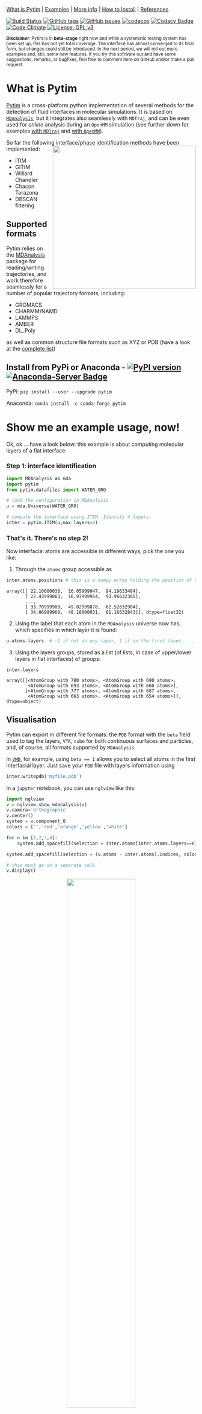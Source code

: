 [What is Pytim](#what-is-pytim) | [Examples](#example) | [More info](#more-info)  | [How to Install](#installation) | [References](#references)


[![Build Status](https://travis-ci.org/Marcello-Sega/pytim.svg?branch=master)](https://travis-ci.org/Marcello-Sega/pytim)
[![GitHub tags](https://img.shields.io/github/tag/Marcello-Sega/pytim.svg)](https://github.com/Marcello-Sega/pytim/)
[![GitHub issues](https://img.shields.io/github/issues/Marcello-Sega/pytim.svg)](https://github.com/Marcello-Sega/pytim/issues)
[![codecov](https://codecov.io/gh/Marcello-Sega/pytim/branch/master/graph/badge.svg)](https://codecov.io/gh/Marcello-Sega/pytim)
[![Codacy Badge](https://api.codacy.com/project/badge/Grade/5f3f2e7be75b46c1a6e4a3d44e3bb900)](https://www.codacy.com/app/Marcello-Sega/pytim?utm_source=github.com&amp;utm_medium=referral&amp;utm_content=Marcello-Sega/pytim&amp;utm_campaign=Badge_Grade)
[![Code Climate](https://codeclimate.com/github/Marcello-Sega/pytim/badges/gpa.svg)](https://codeclimate.com/github/Marcello-Sega/pytim)
[![License: GPL v3](https://img.shields.io/badge/License-GPL%20v3-blue.svg)](https://www.gnu.org/licenses/gpl-3.0)

<sub>**Disclaimer**: Pytim is in **beta-stage** right now and while a systematic testing system has been set up, this has not yet total coverage. The interface has almost converged to its final form, but changes could still be introduced. In the next period, we will roll out more examples and, still, some new features. If you try this software out and have some suggestions, remarks, or bugfixes, feel free to comment here on GitHub and/or make a pull request. </sub>

# What is Pytim

[Pytim](https://marcello-sega.github.io/pytim/) is a cross-platform python implementation of several methods for the detection of fluid interfaces in molecular simulations. It is based on [`MDAnalysis`](https://www.mdanalysis.org/), but it integrates also seamlessly with `MDTraj`, and can be even used for *online* analysis during an `OpenMM` simulation (see further down for examples [with `MDTraj`](#mdtraj-example) and [with `OpenMM`](#openmm-example)).

So far the following interface/phase identification methods have been implemented:
<img src="https://github.com/Marcello-Sega/pytim/raw/IMAGES/_images/micelle_cut.png" width="380" align="right" style="z-index:999;">


* ITIM
* GITIM 
* Willard Chandler
* Chacon Tarazona
* DBSCAN filtering

## Supported formats
Pytim relies on the [MDAnalysis](http://www.mdanalysis.org/)
package for reading/writing trajectories, and work therefore seamlessly for a number of popular trajectory formats, including:  
* GROMACS
* CHARMM/NAMD
* LAMMPS
* AMBER
* DL_Poly

as well as common structure file formats such as XYZ or PDB (have a look at the [complete list](https://pythonhosted.org/MDAnalysis/documentation_pages/coordinates/init.html#id1))

## Install from PyPi or Anaconda - [![PyPI version](https://badge.fury.io/py/pytim.svg)](https://badge.fury.io/py/pytim) [![Anaconda-Server Badge](https://anaconda.org/conda-forge/pytim/badges/version.svg)](https://anaconda.org/conda-forge/pytim)

PyPi:     ``` pip install --user --upgrade pytim ```

Anaconda: ``` conda install -c conda-forge pytim ```



# <a name="example"></a> Show me an example usage, now!

Ok, ok ... have a look below: this example is about computing molecular layers of a flat interface:

### Step 1: interface identification


```python
import MDAnalysis as mda
import pytim
from pytim.datafiles import WATER_GRO

# load the configuration in MDAnalysis
u = mda.Universe(WATER_GRO)

# compute the interface using ITIM. Identify 4 layers.
inter = pytim.ITIM(u,max_layers=4)
```

### That's it. There's no step 2!

Now interfacial atoms are accessible in different ways, pick the one you like:

1. Through the `atoms` group accessible as

```python
inter.atoms.positions # this is a numpy array holding the position of atoms in the layers
```

    array([[ 22.10000038,  16.05999947,  94.19633484],
           [ 22.43999863,  16.97999954,  93.96632385],
           ...,
           [ 33.70999908,  49.02999878,  62.52632904],
           [ 34.06999969,  48.18000031,  61.16632843]], dtype=float32)

2. Using the label that each atom in the `MDAnalysis` universe now has, which specifies in which layer it is found: 

```python
u.atoms.layers  # -1 if not in any layer, 1 if in the first layer, ...
```

3. Using the layers groups, stored as a list (of lists, in case of upper/lower layers in flat interfaces) of groups: 

```pythin
inter.layers

array([[<AtomGroup with 780 atoms>, <AtomGroup with 690 atoms>,
        <AtomGroup with 693 atoms>, <AtomGroup with 660 atoms>],
       [<AtomGroup with 777 atoms>, <AtomGroup with 687 atoms>,
        <AtomGroup with 663 atoms>, <AtomGroup with 654 atoms>]], dtype=object)
```

## Visualisation

Pytim can export in different file formats: the `PDB` format with the `beta` field used to tag the layers, `VTK`, `cube` for both continuous surfaces and particles, and, of course, all formats supported by `MDAnalysis`. 

In [`VMD`](www.ks.uiuc.edu/Research/vmd/), for example, using `beta == 1` allows you to select all atoms in the first interfacial layer. Just save your `PDB` file with layers information using

```python
inter.writepdb('myfile.pdb')
```


In a `jupyter` notebook, you can use `nglview` like this:


```python
import nglview
v = nglview.show_mdanalysis(u)
v.camera='orthographic'
v.center()
system = v.component_0
colors = ['','red','orange','yellow','white']

for n in [1,2,3,4]:
    system.add_spacefill(selection = inter.atoms[inter.atoms.layers==n].indices, color=colors[n] )

system.add_spacefill(selection = (u.atoms - inter.atoms).indices, color='gray' )
```
```python
# this must go in a separate cell
v.display()
```
<p align="center">

<img src="https://github.com/Marcello-Sega/pytim/raw/IMAGES/_images/output_13_0.png" width="60%" align="center" style="z-index:999;">
</p>

## Analysing trajectories (`MDAnalysis` and `mdtraj`)

Once one of the pytim classes (`ITIM`,`GITIM`,`WillardChandler`,...) has been initialised, whenever a new frame is loaded, the interfacial properties will be calculated automatically without need of doing anything else

### MDAnalysis example

```python
import MDAnalysis as mda
import pytim 
from pytim.datafiles import WATER_GRO, WATER_XTC 

u = mda.Universe(WATER_GRO,WATER_XTC)
inter = pytim.ITIM(u)
for step in u.trajectory[:]:
    print "surface atoms:", repr(inter.atoms)
```

### mdtraj example

Under the hood, `pytim` uses `MDAnalysis`, but this is made (almost completely) transparent to the user, so that interoperability with other software is easy to implement. For example, to analyse a trajectory loaded with [`MDTraj`](https://mdtraj.org), it is enough to do the following:

```python
import mdtraj
import pytim                     
from pytim.datafiles import WATER_GRO, WATER_XTC 

t = mdtraj.load_xtc(WATER_XTC,top=WATER_GRO) 
inter = pytim.ITIM(t) 
for step in t[:]:
        print "surface atoms:" , repr(inter.atoms.indices)
```

### openmm example

Another example is using `pytim` to perform *online* interfacial analysis during an [`OpenMM`](https://openmm.org/) simulation:
```python
# openmm imports
from simtk.openmm.app import *
from simtk.openmm import *
from simtk.unit import *
# pytim
import pytim
from pytim.datafiles import WATER_PDB

# usual openmm setup, we load one of pytim's example files
pdb = PDBFile(WATER_PDB)
forcefield = ForceField('amber99sb.xml', 'spce.xml')
system = forcefield.createSystem(pdb.topology, nonbondedMethod=PME,
        nonbondedCutoff=1*nanometer)
integrator = LangevinIntegrator(300*kelvin, 1/picosecond, 0.002*picoseconds)
simulation = Simulation(pdb.topology, system, integrator)
simulation.context.setPositions(pdb.positions)

# just pass the openmm Simulation object to pytim
inter = pytim.ITIM(simulation)
print repr(inter.atoms)

# the new interfacial atoms will be computed at the end
# of the integration cycle
simulation.step(10)
print repr(inter.atoms)

```



## <a name="non-flat-interfaces"></a> What if the interface is not flat? 

You could use GITIM, or the Willard-Chandler method. 
Let's have a look first at **GITIM**:

```python
import MDAnalysis as mda
import pytim
from   pytim.datafiles import *

u       = mda.Universe(MICELLE_PDB)
g       = u.select_atoms('resname DPC')

interface = pytim.GITIM(u,group=g,molecular=False,
                        symmetry='spherical',alpha=2.5)
layer = interface.layers[0]
interface.writepdb('gitim.pdb',centered=False)
print repr(layer)
<AtomGroup with 872 atoms>
```

`nglview` can be used to show a section cut of the micelle in a `jupyter` notebook:

```python
import nglview
import numpy as np

v = nglview.show_mdanalysis(u)
v.camera='orthographic'
v.center()
v.add_unitcell()
system = v.component_0
system.clear()

selection = g.atoms.positions[:,2]>30.
system.add_spacefill(selection =g.atoms.indices[selection])

selection = np.logical_and(inter.atoms.layers==1,inter.atoms.positions[:,2]>30.)
system.add_spacefill(selection =inter.atoms.indices[selection], color='yellow' )
```

```python
v.display()
```

<p align="center">

<img src="https://github.com/Marcello-Sega/pytim/raw/IMAGES/_images/micelle-gitim.png" width="40%" align="middle">
</p>

The **Willard-Chandler** method can be used, instead to find out isodensity surfaces:

```python
import MDAnalysis as mda
import pytim
from pytim.datafiles import MICELLE_PDB
import nglview

u = mda.Universe(MICELLE_PDB)
g = u.select_atoms('resname DPC')
```

```python
interface = pytim.WillardChandler(u, group=g, mesh=1.5, alpha=3.0)
interface.writecube('data.cube')
```

Done, the density file is written in `.cube` format, we can now open it with 
programs such as [`Paraview`](https://www.paraview.org/), or visualize it in a
jupyter notebook with `nglview`

```python
view = nglview.show_mdanalysis(u.atoms) # the atoms, this will be component_0 in nglview
view.add_component('data.cube') # the density data, this will be component_1 in nglview

view.clear() # looks like this is needed in order for view._display_image() to work correctly 
# let's center the view on our atoms, and draw them as spheres  
view.component_0.center()
view.component_0.add_spacefill(selection='DPC')

# let's add a transparent, red representation for the isodensity surface at 50% density
view.component_1.add_surface(color='red',isolevelType="value",isolevel=0.5,opacity=0.6) 

# add a nice simulation box
view.add_unitcell()
```

```python
view.display()
```

<p align="center">

<img src="https://github.com/Marcello-Sega/pytim/raw/IMAGES/_images/micelle-willard-chandler.png" width="60%" align="middle">
</p>

### Calculate multiple layers with GITIM: solvation shells of glucose
```python
import MDAnalysis as mda
import pytim
from   pytim.datafiles import GLUCOSE_PDB

u       = mda.Universe(GLUCOSE_PDB)
solvent = u.select_atoms('name OW')
glc     = u.atoms - solvent.residues.atoms

inter = pytim.GITIM(u, group=solvent, molecular=True,
                    max_layers=3, alpha=2)

for i in [0,1,2]:
    print "Layer "+str(i),repr(inter.layers[i])
```
```python
Layer 0 <AtomGroup with 81 atoms>
Layer 1 <AtomGroup with 186 atoms>
Layer 2 <AtomGroup with 240 atoms>
```

```python
import nglview
import numpy as np

v = nglview.show_mdanalysis(u)
v.camera='orthographic'
v.center()
v.add_unitcell()

v.clear()

# glucose
v.add_licorice(selection =glc.atoms.indices,radius=.35)

colors = ['yellow','blue','purple']
# hydration layers
for layer in [0,1,2]:
    selection = np.logical_and(inter.atoms.layers==layer+1 ,inter.atoms.positions[:,2]>9)
    v.add_spacefill(selection =inter.atoms.indices[selection], color=colors[layer] )

```
```python
v.display()
```
<p align="center">

<img src="https://github.com/Marcello-Sega/pytim/raw/IMAGES/_images/glc-gitim.png" width="60%" align="middle">
</p>

When calculating surfaces with `GITIM`, it can happen that several disconnected, closed surfaces are found in a simulation box. To restrict the analysis to the largest, clustered interfacial atoms (also when calculating multiple layers), one can pass the `biggest_cluster_only` option, as in:

```python
inter = pytim.GITIM(u, group=solvent, molecular=True, max_layers=3, alpha=2, 
                    biggest_cluster_only=True, cluster_cut = 3.5)
```
In order for this option to have any effect, a `cluster_cut` value should also be passed.

# More info

Have a look at some jupyter notebooks:

1. [An introduction to Pytim](https://github.com/Marcello-Sega/pytim/blob/master/notebooks/An%20introduction%20to%20Pytim.ipynb) 
2. [The Willard-Chandler method]( https://github.com/Marcello-Sega/pytim/blob/master/notebooks/Willard-Chandler%20and%20Cube%20format.ipynb)

Browse the examples in the online manual:

3. [Pytim Online Manual](https://marcello-sega.github.io/pytim/quick.html)

Check out the Pytim Poster from the 10th Liquid Matter Conference 

4. [Available on ResearchGate](http://dx.doi.org/10.13140/RG.2.2.18613.17126)  DOI:10.13140/RG.2.2.18613.17126


# <a name="installation"></a> How to install the package and the documentation? 

## From the PyPI

this will install the latest release present in the Python Package Index:

```
pip install --user --upgrade pytim
```

## From Github
1. Make sure you have an up-to-date version of cython, numpy, scipy and MDAnalysis:

``` 
pip install --user --upgrade cython numpy scipy MDAnalysis
```

2. Download and install pytim

```
git clone https://github.com/Marcello-Sega/pytim.git
cd pytim
python setup.py install --user
```

## Setting the `PYTHONPATH` variable

If you install with the option `--user` (which you have to do if you don't have administrator rights) you shouldn't forget to tell python where to look for the module by setting the `PYTHONPATH` environment variable. 

Under Linux, you could do, for example:
```
export PYTHONPATH=$HOME/.local/lib/python2.7/site-packages
```

Under OS-X, instead, use something like:
```
export PYTHONPATH=$HOME/Library/Python/2.7/lib/python/site-packages
```

You can search for the exact path by issuing the following command:

```
python -c "import site; print(site.USER_SITE)"
```

If this for some reason doesn't work, get some hint using:

```
find $HOME -name site-packages
```


## Trouble installing? 

Some of the most common issues are the following:

**Problem**: The system does not let me write (even using `sudo`) some files

**Solution**: You're most likely running under a recent version of OS-X. Always install packages as user (`pip install <package> --user`

**Problem**: cKDTree complains about the `boxsize` parameter

**Solution**: the version of `scipy` must be >= 0.18


**Problem**: Even though I've upgraded `scipy`, I keep getting problems about `boxsize`

**Solution**: You should tell python where to find packages by setting the variable `$PYTHONPATH` 

**Problem**: some error message mentioning `... file was built for x86_64 which is not the architecture being linked (i386)`

**Solution**: use `export ARCHFLAGS='-arch x86_64'` before installing

**Problem**: I'm getting an annoying message like "UserWarning: Module pytim_dbscan was already imported from [...]"

**Solution**: You've installed pytim, and are launching python within the pytim package directory. Move away from there :)



---------------------------

# References  <img src="https://raw.githubusercontent.com/Marcello-Sega/gitim/ITIM/media/soot1small.png" width="180" align="right" style="z-index:999;">


We plan to submit soon a manuscript to report on the features/improvements of pytim with respect to the previously available code. In the meanwhile, if you use pytim, please cite this web page, and read and cite the papers corresponding to the method you are using:


[M. Sega, S. S. Kantorovich P. Jedlovszky and M. Jorge, _J. Chem. Phys._ **138**, 044110 (2013)](http://dx.doi.org/10.1063/1.4776196) The generalized identification of truly interfacial molecules (ITIM) algorithm for nonplanar interfaces.

[L. B. Pártay, G. Hantal, P. Jedlovszky, Á. Vincze and G. Horvai, _J. Comp. Chem._ **29**, 945 (2008)](http://dx.doi.org/10.1002/jcc.20852) A new method for determining the interfacial molecules and characterizing the surface roughness in computer simulations. Application to the liquid–vapor interface of water

[E. Chacón, P. Tarazona, Phys. Rev. Lett. **91**, 166103 (2003)](http://dx.doi.org/10.1103/PhysRevLett.91.166103) Intrinsic profiles beyond the capillary wave theory: A Monte Carlo study.

[A. P. Willard, D. Chandler, J. Phys. Chem. B **114**,1954 (2010)](http://dx.doi.org/10.1021/jp909219k) Instantaneous Liquid Interfaces

